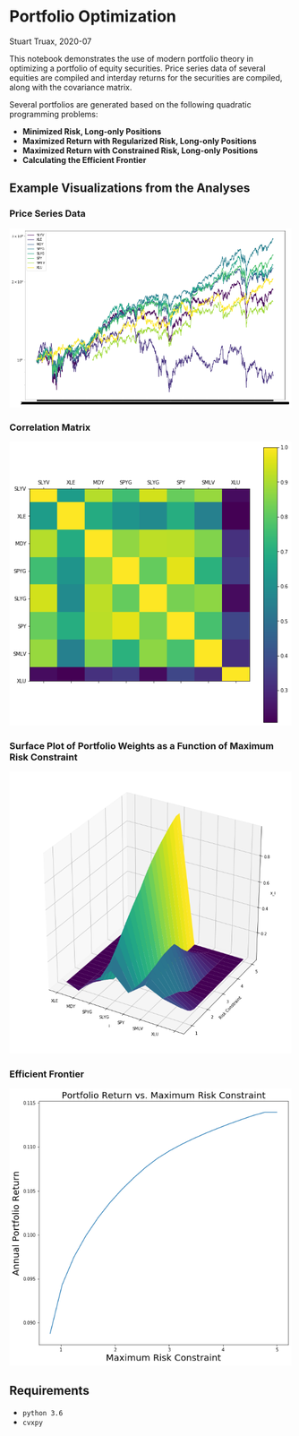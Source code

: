 # Portfolio Optimization

Stuart Truax, 2020-07

This notebook demonstrates the use of modern portfolio theory in optimizing a
portfolio of equity securities. Price series data of several equities are compiled
and interday returns for the securities are compiled, along with the covariance matrix.

Several portfolios are generated based on the following quadratic programming problems:

 - __Minimized Risk, Long-only Positions__
 - __Maximized Return with Regularized Risk, Long-only Positions__
 - __Maximized Return with Constrained Risk, Long-only Positions__
 - __Calculating the Efficient Frontier__


## Example Visualizations from the Analyses

### Price Series Data
![png](output_10_0.png)

### Correlation Matrix
![png](output_21_0.png)

### Surface Plot of Portfolio Weights as a Function of Maximum Risk Constraint
![png](output_54_0.png)

### Efficient Frontier
![png](output_57_0.png)



## Requirements

 - `python 3.6`
 - `cvxpy`
